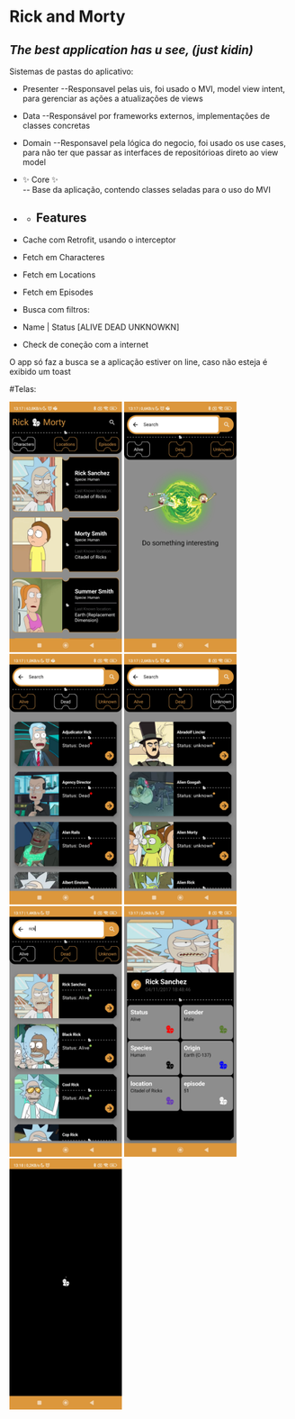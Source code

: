 # Rick and Morty
## _The best application has u see, (just kidin)_


Sistemas de pastas do aplicativo:
- Presenter
--Responsavel pelas uis, foi usado o MVI, model view intent, para gerenciar as ações a atualizações de views
- Data
--Responsável por frameworks externos, implementações de classes concretas
- Domain
--Responsavel pela lógica do negocio, foi usado os use cases, para não ter que passar as interfaces de repositórioas direto ao view model
- ✨ Core ✨  
-- Base da aplicação, contendo classes seladas para o uso do MVI

- - ## Features

- Cache com Retrofit, usando o interceptor
- Fetch em Characteres
- Fetch em Locations
- Fetch em Episodes
- Busca com filtros:
- Name | Status [ALIVE DEAD UNKNOWKN]
- Check de coneção com a internet

O app só faz a busca se a aplicação estiver on line, caso não esteja é exibido um toast

#Telas:

<p float="left">

 <img src="https://github.com/paulosoujava/rickAndMotry/blob/main/app/sampledata/1.jpg" width="200" />
 <img src="https://github.com/paulosoujava/rickAndMotry/blob/main/app/sampledata/2.jpg" width="200" />
 <img src="https://github.com/paulosoujava/rickAndMotry/blob/main/app/sampledata/3.jpg" width="200" />
 <img src="https://github.com/paulosoujava/rickAndMotry/blob/main/app/sampledata/4.jpg" width="200" />
 <img src="https://github.com/paulosoujava/rickAndMotry/blob/main/app/sampledata/5.jpg" width="200" />
 <img src="https://github.com/paulosoujava/rickAndMotry/blob/main/app/sampledata/6.jpg" width="200" />
 <img src="https://github.com/paulosoujava/rickAndMotry/blob/main/app/sampledata/7.jpg" width="200" />


</p>
